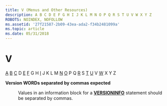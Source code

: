 ```yaml
---
title: V (Menus and Other Resources)
description: A B C D E F G H I J K L M N O P Q R S T U V W X Y Z
ROBOTS: NOINDEX, NOFOLLOW
ms.assetid: '27f21587-2b09-43ea-ada2-f34b2481099a'
ms.topic: article
ms.date: 05/31/2018
---
```


# V

[A](a.md) [B](b.md) [C](c.md) D [E](e.md) [F](f.md) G H [I](i.md) J K L M [N](n.md) [O](o.md) P Q [R](r.md) S [T](t.md) [U](u.md) V [W](w.md) X Y Z

<dl> <dt>

<span id="tools.v_1_gly"></span><span id="TOOLS.V_1_GLY"></span>**Version WORDs separated by commas expected**
</dt> <dd>

Values in an information block for a [**VERSIONINFO**](versioninfo-resource.md) statement should be separated by commas.

</dd> </dl>

 

 





